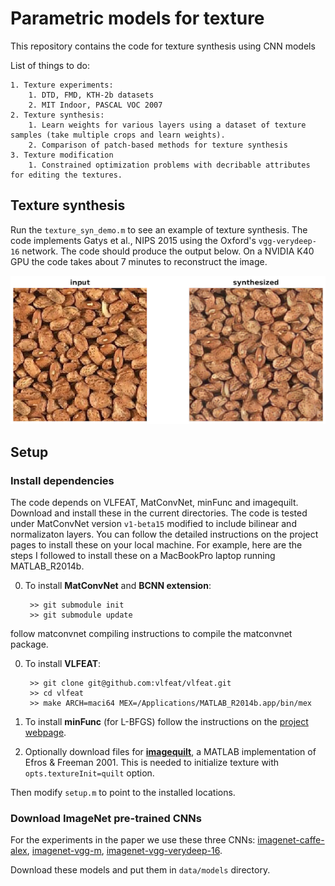# Parametric models for texture
 
This repository contains the code for texture synthesis using CNN models


List of things to do:

	1. Texture experiments:
		1. DTD, FMD, KTH-2b datasets
		2. MIT Indoor, PASCAL VOC 2007
	2. Texture synthesis:
	 	1. Learn weights for various layers using a dataset of texture samples (take multiple crops and learn weights).
	 	2. Comparison of patch-based methods for texture synthesis
	3. Texture modification
		1. Constrained optimization problems with decribable attributes for editing the textures.

## Texture synthesis

Run the `texture_syn_demo.m` to see an example of texture synthesis. The code implements Gatys et al., NIPS 2015 using the Oxford's `vgg-verydeep-16` network. The code should produce the output below. On a NVIDIA K40 GPU the code takes about 7 minutes to reconstruct the image.

![Output of the demo](demo-output.png)


## Setup

### Install dependencies

The code depends on VLFEAT, MatConvNet, minFunc and imagequilt. Download and install these in the current directories. The code is tested under MatConvNet version `v1-beta15` modified to include bilinear and normalizaton layers. You can follow the detailed instructions on the project pages to install these on your local machine. For example, here are the steps I followed to install these on a MacBookPro laptop running MATLAB_R2014b. 

0. To install **MatConvNet** and **BCNN extension**:

		>> git submodule init
		>> git submodule update
		
follow matconvnet compiling instructions to compile the matconvnet package.

0. To install **VLFEAT**:
	
		>> git clone git@github.com:vlfeat/vlfeat.git
		>> cd vlfeat
		>> make ARCH=maci64 MEX=/Applications/MATLAB_R2014b.app/bin/mex
	
0. To install **minFunc** (for L-BFGS) follow the instructions on the [project webpage](https://www.cs.ubc.ca/~schmidtm/Software/minFunc.html).

0. Optionally download files for [**imagequilt**](http://www.cs.princeton.edu/~cdecoro/imagequilting), a MATLAB implementation of Efros & Freeman 2001. This is needed to initialize texture with `opts.textureInit=quilt` option.

Then modify `setup.m` to point to the installed locations.

### Download ImageNet pre-trained CNNs

For the experiments in the paper we use these three CNNs: [imagenet-caffe-alex](http://www.vlfeat.org/matconvnet/models/imagenet-caffe-alex.mat), [imagenet-vgg-m](http://www.vlfeat.org/matconvnet/models/imagenet-vgg-m.mat), [imagenet-vgg-verydeep-16](http://www.vlfeat.org/matconvnet/models/imagenet-vgg-verydeep-16.mat).

Download these models and put them in `data/models` directory.